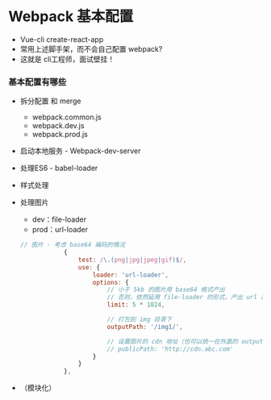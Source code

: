 # Webpack 基本配置

+ Vue-cli  create-react-app
+ 常用上述脚手架，而不会自己配置 webpack?
+ 这就是 cli工程师，面试壁挂！



### 基本配置有哪些

+ 拆分配置 和 merge

  + webpack.common.js
  + webpack.dev.js
  + webpack.prod.js

+ 启动本地服务 - Webpack-dev-server

+ 处理ES6 - babel-loader

+ 样式处理

+ 处理图片

  + dev：file-loader
  + prod：url-loader

  ```js
  // 图片 - 考虑 base64 编码的情况
              {
                  test: /\.(png|jpg|jpeg|gif)$/,
                  use: {
                      loader: 'url-loader',
                      options: {
                          // 小于 5kb 的图片用 base64 格式产出
                          // 否则，依然延用 file-loader 的形式，产出 url 格式
                          limit: 5 * 1024,
  
                          // 打包到 img 目录下
                          outputPath: '/img1/',
  
                          // 设置图片的 cdn 地址（也可以统一在外面的 output 中设置，那将作用于所有静态资源）
                          // publicPath: 'http://cdn.abc.com'
                      }
                  }
              },
  ```

+ （模块化）



### 